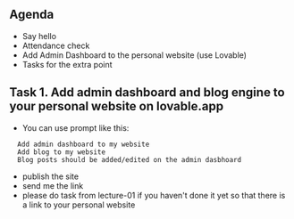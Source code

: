 ## Agenda
* Say hello
* Attendance check
* Add Admin Dashboard to the personal website (use Lovable)
* Tasks for the extra point

## Task 1. Add admin dashboard and blog engine to your personal website on lovable.app
* You can use prompt like this:

```
  Add admin dashboard to my website
  Add blog to my website
  Blog posts should be added/edited on the admin dasbhoard
```

* publish the site
* send me the link
* please do task from lecture-01 if you haven't done it yet so that there is a link to your personal website

